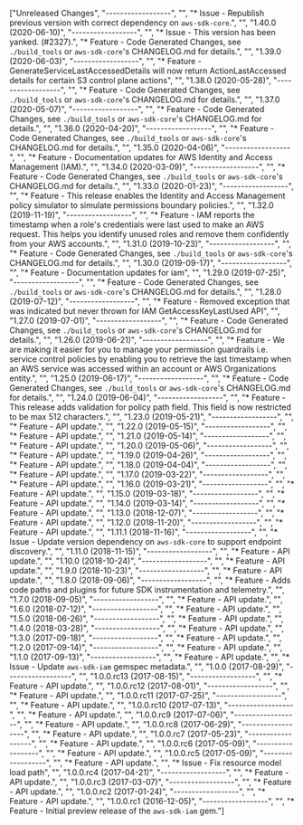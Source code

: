 ["Unreleased Changes", "------------------", "", "* Issue - Republish previous version with correct dependency on `aws-sdk-core`.", "", "1.40.0 (2020-06-10)", "------------------", "", "* Issue - This version has been yanked. (#2327).", "* Feature - Code Generated Changes, see `./build_tools` or `aws-sdk-core`'s CHANGELOG.md for details.", "", "1.39.0 (2020-06-03)", "------------------", "", "* Feature - GenerateServiceLastAccessedDetails will now return ActionLastAccessed details for certain S3 control plane actions", "", "1.38.0 (2020-05-28)", "------------------", "", "* Feature - Code Generated Changes, see `./build_tools` or `aws-sdk-core`'s CHANGELOG.md for details.", "", "1.37.0 (2020-05-07)", "------------------", "", "* Feature - Code Generated Changes, see `./build_tools` or `aws-sdk-core`'s CHANGELOG.md for details.", "", "1.36.0 (2020-04-20)", "------------------", "", "* Feature - Code Generated Changes, see `./build_tools` or `aws-sdk-core`'s CHANGELOG.md for details.", "", "1.35.0 (2020-04-06)", "------------------", "", "* Feature - Documentation updates for AWS Identity and Access Management (IAM).", "", "1.34.0 (2020-03-09)", "------------------", "", "* Feature - Code Generated Changes, see `./build_tools` or `aws-sdk-core`'s CHANGELOG.md for details.", "", "1.33.0 (2020-01-23)", "------------------", "", "* Feature - This release enables the Identity and Access Management policy simulator to simulate permissions boundary policies.", "", "1.32.0 (2019-11-19)", "------------------", "", "* Feature - IAM reports the timestamp when a role's credentials were last used to make an AWS request. This helps you identify unused roles and remove them confidently from your AWS accounts.", "", "1.31.0 (2019-10-23)", "------------------", "", "* Feature - Code Generated Changes, see `./build_tools` or `aws-sdk-core`'s CHANGELOG.md for details.", "", "1.30.0 (2019-09-17)", "------------------", "", "* Feature - Documentation updates for iam", "", "1.29.0 (2019-07-25)", "------------------", "", "* Feature - Code Generated Changes, see `./build_tools` or `aws-sdk-core`'s CHANGELOG.md for details.", "", "1.28.0 (2019-07-12)", "------------------", "", "* Feature - Removed exception that was indicated but never thrown for IAM GetAccessKeyLastUsed API", "", "1.27.0 (2019-07-01)", "------------------", "", "* Feature - Code Generated Changes, see `./build_tools` or `aws-sdk-core`'s CHANGELOG.md for details.", "", "1.26.0 (2019-06-21)", "------------------", "", "* Feature - We are making it easier for you to manage your permission guardrails i.e. service control policies by enabling you to retrieve the last timestamp when an AWS service was accessed within an account or AWS Organizations entity.", "", "1.25.0 (2019-06-17)", "------------------", "", "* Feature - Code Generated Changes, see `./build_tools` or `aws-sdk-core`'s CHANGELOG.md for details.", "", "1.24.0 (2019-06-04)", "------------------", "", "* Feature - This release adds validation for policy path field. This field is now restricted to be max 512 characters.", "", "1.23.0 (2019-05-21)", "------------------", "", "* Feature - API update.", "", "1.22.0 (2019-05-15)", "------------------", "", "* Feature - API update.", "", "1.21.0 (2019-05-14)", "------------------", "", "* Feature - API update.", "", "1.20.0 (2019-05-06)", "------------------", "", "* Feature - API update.", "", "1.19.0 (2019-04-26)", "------------------", "", "* Feature - API update.", "", "1.18.0 (2019-04-04)", "------------------", "", "* Feature - API update.", "", "1.17.0 (2019-03-22)", "------------------", "", "* Feature - API update.", "", "1.16.0 (2019-03-21)", "------------------", "", "* Feature - API update.", "", "1.15.0 (2019-03-18)", "------------------", "", "* Feature - API update.", "", "1.14.0 (2019-03-14)", "------------------", "", "* Feature - API update.", "", "1.13.0 (2018-12-07)", "------------------", "", "* Feature - API update.", "", "1.12.0 (2018-11-20)", "------------------", "", "* Feature - API update.", "", "1.11.1 (2018-11-16)", "------------------", "", "* Issue - Update version dependency on `aws-sdk-core` to support endpoint discovery.", "", "1.11.0 (2018-11-15)", "------------------", "", "* Feature - API update.", "", "1.10.0 (2018-10-24)", "------------------", "", "* Feature - API update.", "", "1.9.0 (2018-10-23)", "------------------", "", "* Feature - API update.", "", "1.8.0 (2018-09-06)", "------------------", "", "* Feature - Adds code paths and plugins for future SDK instrumentation and telemetry.", "", "1.7.0 (2018-09-05)", "------------------", "", "* Feature - API update.", "", "1.6.0 (2018-07-12)", "------------------", "", "* Feature - API update.", "", "1.5.0 (2018-06-26)", "------------------", "", "* Feature - API update.", "", "1.4.0 (2018-03-28)", "------------------", "", "* Feature - API update.", "", "1.3.0 (2017-09-18)", "------------------", "", "* Feature - API update.", "", "1.2.0 (2017-09-14)", "------------------", "", "* Feature - API update.", "", "1.1.0 (2017-09-13)", "------------------", "", "* Feature - API update.", "", "* Issue - Update `aws-sdk-iam` gemspec metadata.", "", "1.0.0 (2017-08-29)", "------------------", "", "1.0.0.rc13 (2017-08-15)", "------------------", "", "* Feature - API update.", "", "1.0.0.rc12 (2017-08-01)", "------------------", "", "* Feature - API update.", "", "1.0.0.rc11 (2017-07-25)", "------------------", "", "* Feature - API update.", "", "1.0.0.rc10 (2017-07-13)", "------------------", "", "* Feature - API update.", "", "1.0.0.rc9 (2017-07-06)", "------------------", "", "* Feature - API update.", "", "1.0.0.rc8 (2017-06-29)", "------------------", "", "* Feature - API update.", "", "1.0.0.rc7 (2017-05-23)", "------------------", "", "* Feature - API update.", "", "1.0.0.rc6 (2017-05-09)", "------------------", "", "* Feature - API update.", "", "1.0.0.rc5 (2017-05-09)", "------------------", "", "* Feature - API update.", "", "* Issue - Fix resource model load path", "", "1.0.0.rc4 (2017-04-21)", "------------------", "", "* Feature - API update.", "", "1.0.0.rc3 (2017-03-07)", "------------------", "", "* Feature - API update.", "", "1.0.0.rc2 (2017-01-24)", "------------------", "", "* Feature - API update.", "", "1.0.0.rc1 (2016-12-05)", "------------------", "", "* Feature - Initial preview release of the `aws-sdk-iam` gem."]